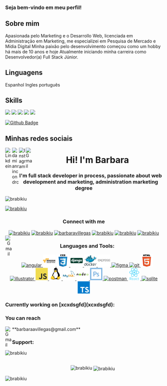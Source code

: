 ### Seja bem-vindo em meu perfil!

## Sobre mim
Apasionada pelo Marketing e o Desarrollo Web, licenciada em Administração em Marketing, me especializei em Pesquisa de Mercado e Mídia Digital
Minha paixão pelo desenvolvimento começou como um hobby há mais de 10 anos e hoje Atualmente iniciando minha carreira como Desenvolvedor(a) Full Stack Júnior.

## Linguagens

Espanhol
Ingles 
português

## Skills


<img src="https://img.shields.io/badge/HTML-HyperText%20Markup-orange">
<img src="https://img.shields.io/badge/CSS-Cascading%20Style%20Sheets%20-blue">
<img src="https://img.shields.io/badge/%20Bootstrap-%20CSS%20framework-brightgreen">
<img src="https://img.shields.io/badge/ANGULAR-TypeScript-red">
<img src="https://img.shields.io/badge/%20Node.js-JavaScript%20runtime%20environment-green">

[![Github Badge](https://img.shields.io/badge/-Github-000?style=flat-square&logo=Github&logoColor=white&link=https://github.com/brabikiu)](https://github.com/brabikiu/)

## Minhas redes sociais
<a href="https://www.linkedin.com/in/barbaravillegas/">
  <img align="left" alt="Linkdein" width="22px" src="https://cdn.jsdelivr.net/npm/simple-icons@v3/icons/linkedin.svg" />
</a>

<a href="https://twitter.com/brabikiu">
  <img align="left" alt="damianrincondrc" width="22px" src="https://img.icons8.com/fluent/48/000000/twitter.png"/>
</a>

<a href="https://www.instagram.com/brabikiu/">
  <img align="left" alt="Instagram" width="22px" src="https://img.icons8.com/nolan/64/instagram-new.png"/>
</a>

<a href="mailto:barbaraavillegas@gmail.com">
  <img align="left" alt="Gmail" width="22px" src="https://img.icons8.com/fluent/48/000000/gmail.png"/>
</a>


















<h1 align="center">Hi! I'm Barbara</h1>
<h3 align="center">I'm full stack developer in process, passionate about web development and marketing, administration marketing degree </h3>

<p align="left"> <img src="https://komarev.com/ghpvc/?username=brabikiu&label=Profile%20views&color=0e75b6&style=flat" alt="brabikiu" /> </p>

<p align="left"> <a href="https://twitter.com/brabikiu" target="blank"><img src="https://img.shields.io/twitter/follow/brabikiu?logo=twitter&style=for-the-badge" alt="brabikiu" /></a> </p>




<h3 align="center">Connect with me</h3>
<p align="center">
<a href="https://codepen.io/brabikiu" target="blank"><img align="center" src="https://raw.githubusercontent.com/rahuldkjain/github-profile-readme-generator/master/src/images/icons/Social/codepen.svg" alt="brabikiu" height="30" width="40" /></a>
<a href="https://twitter.com/brabikiu" target="blank"><img align="center" src="https://raw.githubusercontent.com/rahuldkjain/github-profile-readme-generator/master/src/images/icons/Social/twitter.svg" alt="brabikiu" height="30" width="40" /></a>
<a href="https://linkedin.com/in/barbaravillegas" target="blank"><img align="center" src="https://raw.githubusercontent.com/rahuldkjain/github-profile-readme-generator/master/src/images/icons/Social/linked-in-alt.svg" alt="barbaravillegas" height="30" width="40" /></a>
<a href="https://stackoverflow.com/users/brabikiu" target="blank"><img align="center" src="https://raw.githubusercontent.com/rahuldkjain/github-profile-readme-generator/master/src/images/icons/Social/stack-overflow.svg" alt="brabikiu" height="30" width="40" /></a>
<a href="https://codesandbox.com/brabikiu" target="blank"><img align="center" src="https://cdn.jsdelivr.net/npm/simple-icons@3.0.1/icons/codesandbox.svg" alt="brabikiu" height="30" width="40" /></a>
<a href="https://instagram.com/brabikiu" target="blank"><img align="center" src="https://raw.githubusercontent.com/rahuldkjain/github-profile-readme-generator/master/src/images/icons/Social/instagram.svg" alt="brabikiu" height="30" width="40" /></a>
  <a href="mailto:barbaraavillegas@gmail.com">
  <img align="left" alt="Gmail" width="22px" src="https://img.icons8.com/fluent/48/000000/gmail.png"/>
</a>
</p>

<h3 align="center">Languages and Tools:</h3>
<p align="center"> <a href="https://angular.io" target="_blank"> <img src="https://angular.io/assets/images/logos/angular/angular.svg" alt="angular" width="40" height="40"/> </a> <a href="https://aws.amazon.com" target="_blank"> <img src="https://raw.githubusercontent.com/devicons/devicon/master/icons/amazonwebservices/amazonwebservices-original-wordmark.svg" alt="aws" width="40" height="40"/> </a> <a href="https://www.w3schools.com/css/" target="_blank"> <img src="https://raw.githubusercontent.com/devicons/devicon/master/icons/css3/css3-original-wordmark.svg" alt="css3" width="40" height="40"/> </a> <a href="https://www.djangoproject.com/" target="_blank"> <img src="https://raw.githubusercontent.com/devicons/devicon/master/icons/django/django-original.svg" alt="django" width="40" height="40"/> </a> <a href="https://www.docker.com/" target="_blank"> <img src="https://raw.githubusercontent.com/devicons/devicon/master/icons/docker/docker-original-wordmark.svg" alt="docker" width="40" height="40"/> </a> <a href="https://expressjs.com" target="_blank"> <img src="https://raw.githubusercontent.com/devicons/devicon/master/icons/express/express-original-wordmark.svg" alt="express" width="40" height="40"/> </a> <a href="https://www.figma.com/" target="_blank"> <img src="https://www.vectorlogo.zone/logos/figma/figma-icon.svg" alt="figma" width="40" height="40"/> </a> <a href="https://git-scm.com/" target="_blank"> <img src="https://www.vectorlogo.zone/logos/git-scm/git-scm-icon.svg" alt="git" width="40" height="40"/> </a> <a href="https://www.w3.org/html/" target="_blank"> <img src="https://raw.githubusercontent.com/devicons/devicon/master/icons/html5/html5-original-wordmark.svg" alt="html5" width="40" height="40"/> </a> <a href="https://www.adobe.com/in/products/illustrator.html" target="_blank"> <img src="https://www.vectorlogo.zone/logos/adobe_illustrator/adobe_illustrator-icon.svg" alt="illustrator" width="40" height="40"/> </a> <a href="https://developer.mozilla.org/en-US/docs/Web/JavaScript" target="_blank"> <img src="https://raw.githubusercontent.com/devicons/devicon/master/icons/javascript/javascript-original.svg" alt="javascript" width="40" height="40"/> </a> <a href="https://www.linux.org/" target="_blank"> <img src="https://raw.githubusercontent.com/devicons/devicon/master/icons/linux/linux-original.svg" alt="linux" width="40" height="40"/> </a> <a href="https://www.mysql.com/" target="_blank"> <img src="https://raw.githubusercontent.com/devicons/devicon/master/icons/mysql/mysql-original-wordmark.svg" alt="mysql" width="40" height="40"/> </a> <a href="https://nodejs.org" target="_blank"> <img src="https://raw.githubusercontent.com/devicons/devicon/master/icons/nodejs/nodejs-original-wordmark.svg" alt="nodejs" width="40" height="40"/> </a> <a href="https://www.photoshop.com/en" target="_blank"> <img src="https://raw.githubusercontent.com/devicons/devicon/master/icons/photoshop/photoshop-line.svg" alt="photoshop" width="40" height="40"/> </a> <a href="https://postman.com" target="_blank"> <img src="https://www.vectorlogo.zone/logos/getpostman/getpostman-icon.svg" alt="postman" width="40" height="40"/> </a> <a href="https://reactjs.org/" target="_blank"> <img src="https://raw.githubusercontent.com/devicons/devicon/master/icons/react/react-original-wordmark.svg" alt="react" width="40" height="40"/> </a> <a href="https://www.sqlite.org/" target="_blank"> <img src="https://www.vectorlogo.zone/logos/sqlite/sqlite-icon.svg" alt="sqlite" width="40" height="40"/> </a> <a href="https://www.typescriptlang.org/" target="_blank"> <img src="https://raw.githubusercontent.com/devicons/devicon/master/icons/typescript/typescript-original.svg" alt="typescript" width="40" height="40"/> </a> </p>

<h3 align="left"> Currently working on [xcxdsgfd](xcxdsgfd):</h3>

<h3 align="left">You can reach </h3>
<a href="mailto:barbaraavillegas@gmail.com">
  <img align="left" alt="Gmail" width="22px" src="https://img.icons8.com/fluent/48/000000/gmail.png"/>
</a>
**barbaraavillegas@gmail.com**

<h3 align="left">Support:</h3>
<p><a href="https://www.buymeacoffee.com/brabikiu"> <img align="left" src="https://cdn.buymeacoffee.com/buttons/v2/default-yellow.png" height="50" width="210" alt="brabikiu" /></a></p><br><br>

<p><img align="left" src="https://github-readme-stats.vercel.app/api/top-langs?username=brabikiu&show_icons=true&locale=en&layout=compact" alt="brabikiu" /></p>

<p>&nbsp;<img align="center" src="https://github-readme-stats.vercel.app/api?username=brabikiu&show_icons=true&locale=en" alt="brabikiu" /></p>

<p><img align="center" src="https://github-readme-streak-stats.herokuapp.com/?user=brabikiu&" alt="brabikiu" /></p>

